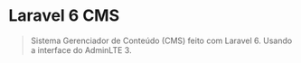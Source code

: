 # Laravel 6 CMS
> Sistema Gerenciador de Conteúdo (CMS) feito com Laravel 6. Usando a interface do AdminLTE 3.